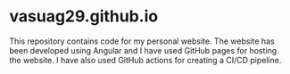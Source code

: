 # vasuag29.github.io

This repository contains code for my personal website.
The website has been developed using Angular and I have used GitHub pages for hosting the website.
I have also used GitHub actions for creating a CI/CD pipeline.
